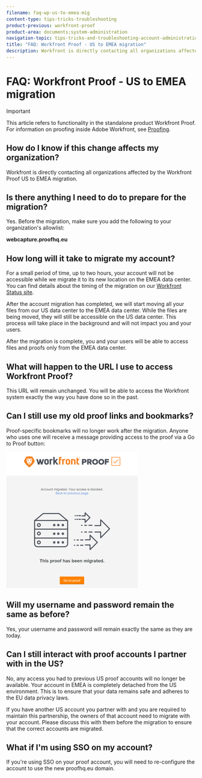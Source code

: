 ```yaml
---
filename: faq-wp-us-to-emea-mig
content-type: tips-tricks-troubleshooting
product-previous: workfront-proof
product-area: documents;system-administration
navigation-topic: tips-tricks-and-troubleshooting-account-administration-workfront-proof
title: "FAQ: Workfront Proof - US to EMEA migration"
description: Workfront is directly contacting all organizations affected by the Workfront Proof US to EMEA migration.
---
```


# FAQ: Workfront Proof - US to EMEA migration

>[!IMPORTANT]
>
>This article refers to functionality in the standalone product Workfront Proof. For information on proofing inside Adobe Workfront, see [Proofing](../../../review-and-approve-work/proofing/proofing.md).

## How do I know if this change affects my organization?

Workfront is directly contacting all organizations affected by the Workfront Proof US to EMEA migration.

## Is there anything I need to do to prepare for the migration?

Yes. Before the migration, make sure you add the following to your organization's allowlist:

**webcapture.proofhq.eu**

## How long will it take to migrate my account?

For a small period of time, up to two hours, your account will not be accessible while we migrate it to its new location on the EMEA data center. You can find details about the timing of the migration on our [Workfront Status site](http://status.workfront.com/).&nbsp;

After the account migration has completed, we will start moving all your files from our US data center to the EMEA data center. While the files are being moved, they will still be accessible on the US data center.&nbsp;This process will take place in the background and will not impact you and your users.

After the migration is complete, you and your users will be able to access files and proofs only from the EMEA data center.&nbsp;

## What will happen to the URL I use to access Workfront Proof?

This URL will remain unchanged. You will be able to access the Workfront system exactly the way you have done so in the past.

## Can I still use my old proof links and bookmarks?

Proof-specific bookmarks will no longer work after the migration. Anyone who uses one will receive a message providing access to the proof via a Go to Proof button:

![This_proof_has_been_migrated.png](assets/this-proof-has-been-migrated-350x361.png)

## Will my username and password remain the same as before?

Yes, your username and password will remain exactly the same as they are today.

## Can I still interact with proof accounts I partner with in the US?

No, any access you had to previous US proof accounts will no longer be available. Your account in EMEA is completely detached from the US environment. This is to ensure that your data remains safe and adheres to the EU data privacy laws.

If you have another US account you partner with and you are required to maintain this partnership, the owners of that account need to migrate with your account. Please discuss this with them before the migration to ensure that the correct accounts are migrated.

## What if I'm using SSO on my account?

If you're using SSO on your proof account, you will need to re-configure the account to use the new proofhq.eu domain.
